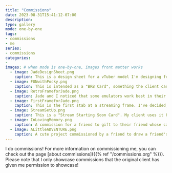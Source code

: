 ```yaml
---
title: "Commissions"
date: 2023-08-31T15:41:12-07:00
description: 
type: gallery
mode: one-by-one
tags:
- commissions
- me
series:
- commissions
categories:
-
images: # when mode is one-by-one, images front matter works
  - image: JadeDesignSheet.png
    caption: This is a design sheet for a vTuber model I'm designing for a friend!
  - image: FUNwithPocky.png
    caption: This is intended as a "BRB Card", something the client can use on stream when they need a break.
  - image: RetroFrameforJade.png
    caption: Jade and I noticed that some emulators work best in their original 4:3 aspect ratio so I made a frame to work with them.
  - image: FirstFrameforJade.png
    caption: This is the first stab at a streaming frame. I've decided, after doing the retro one to edit this a bit. That'll be done after Thanksgiving
  - image: StreamSetUp.png
    caption: This is a "Stream Starting Soon Card". My client uses it before the stream starts.
  - image: InLovingMemory.png
    caption: A commission for a friend to gift to their friend whose cat passed away 🥺
  - image: ALittleADVENTURE.png
    caption: A cute project commissioned by a friend to draw a friend's vTuber model as Lara Croft. One of my fave commissions!
---
```


I do commissions! For more information on commissioning me, you can check out the page [about commissions]({{% ref "/commissions.org" %}}). Please note that I only showcase commissions that the original client has given me permission to showcase!
